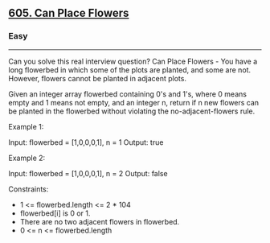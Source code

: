 <h2><a href="https://leetcode.com/problems/can-place-flowers/">605. Can Place Flowers</a></h2><h3>Easy</h3><hr>Can you solve this real interview question? Can Place Flowers - You have a long flowerbed in which some of the plots are planted, and some are not. However, flowers cannot be planted in adjacent plots.

Given an integer array flowerbed containing 0's and 1's, where 0 means empty and 1 means not empty, and an integer n, return if n new flowers can be planted in the flowerbed without violating the no-adjacent-flowers rule.



Example 1:

Input: flowerbed = [1,0,0,0,1], n = 1
Output: true

Example 2:

Input: flowerbed = [1,0,0,0,1], n = 2
Output: false



Constraints:

- 1 <= flowerbed.length <= 2 \* 104
- flowerbed[i] is 0 or 1.
- There are no two adjacent flowers in flowerbed.
- 0 <= n <= flowerbed.length
